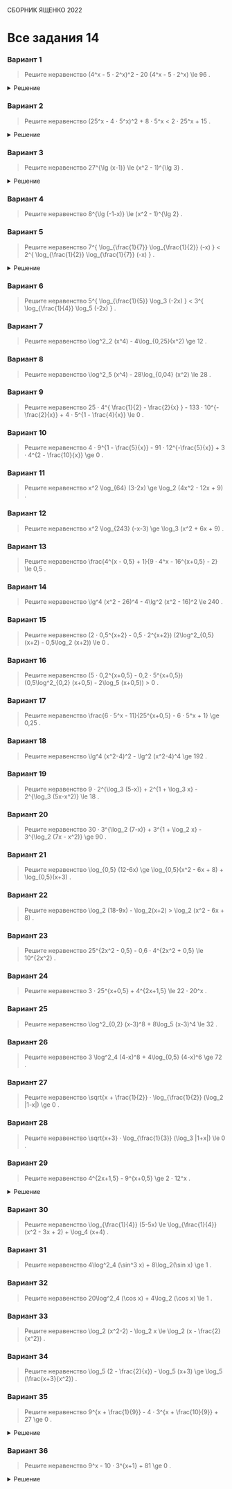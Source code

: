 <span class="space" onclick="loadURL('math//ege//2022//yashchenko//README')">СБОРНИК ЯЩЕНКО 2022</span>

# Все задания 14


### Вариант 1
> Решите неравенство <span class="katex"> (4^x - 5 · 2^x)^2 - 20 (4^x - 5 · 2^x) \le 96 </span>.

<details><summary>Решение</summary>
<gallery>
<img src="https://raw.githubusercontent.com/BlueRect/egelib-content/main/img/Document%2028_121.jpg">
<img src="https://raw.githubusercontent.com/BlueRect/egelib-content/main/img/Document%2028_122.jpg">
</gallery>
</details>

### Вариант 2
> Решите неравенство <span class="katex"> (25^x - 4 · 5^x)^2 + 8 · 5^x < 2 · 25^x + 15 </span>.
<details><summary>Решение</summary>
<gallery>
<img src="https://raw.githubusercontent.com/BlueRect/egelib-content/main/img/Document%2028_123.jpg">
<img src="https://raw.githubusercontent.com/BlueRect/egelib-content/main/img/Document%2028_124.jpg">
</gallery>
</details>

### Вариант 3
> Решите неравенство <span class="katex"> 27^{\lg (x-1)} \le (x^2 - 1)^{\lg 3} </span>.
<details><summary>Решение</summary>
<gallery>
<img src="https://raw.githubusercontent.com/BlueRect/egelib-content/main/img/Document%2028_207.jpg">
<img src="https://raw.githubusercontent.com/BlueRect/egelib-content/main/img/Document%2028_126.jpg">
</gallery>
</details>

### Вариант 4
> Решите неравенство <span class="katex"> 8^{\lg (-1-x)} \le (x^2 - 1)^{\lg 2} </span>.

### Вариант 5
> Решите неравенство <span class="katex"> 7^{ \log_{\frac{1}{7}} \log_{\frac{1}{2}} (-x) } < 2^{ \log_{\frac{1}{2}} \log_{\frac{1}{7}} (-x) } </span>.
<details><summary>Решение</summary>
<img src="https://raw.githubusercontent.com/BlueRect/egelib-content/main/img/Document%2028_131.jpg">
</details>

### Вариант 6
> Решите неравенство <span class="katex"> 5^{ \log_{\frac{1}{5}} \log_3 (-2x) } < 3^{ \log_{\frac{1}{4}} \log_5 (-2x) } </span>.

### Вариант 7
> Решите неравенство <span class="katex"> \log^2_2 (x^4) - 4\log_{0,25}(x^2) \ge 12 </span>.

### Вариант 8
> Решите неравенство <span class="katex"> \log^2_5 (x^4) - 28\log_{0,04} (x^2) \le 28 </span>.

### Вариант 9
> Решите неравенство <span class="katex"> 25 · 4^{ \frac{1}{2} - \frac{2}{x} } - 133 · 10^{-\frac{2}{x}} + 4 · 5^{1 - \frac{4}{x}} \le 0 </span>.

### Вариант 10
> Решите неравенство <span class="katex"> 4 · 9^{1 - \frac{5}{x}} - 91 · 12^{-\frac{5}{x}} + 3 · 4^{2 - \frac{10}{x}} \ge 0 </span>.

### Вариант 11
> Решите неравенство <span class="katex"> x^2 \log_{64} (3-2x) \ge \log_2 (4x^2 - 12x + 9) </span>.

### Вариант 12
> Решите неравенство <span class="katex"> x^2 \log_{243} (-x-3) \ge \log_3 (x^2 + 6x + 9) </span>.

### Вариант 13
> Решите неравенство <span class="katex"> \frac{4^{x - 0,5} + 1}{9 · 4^x - 16^{x+0,5} - 2} \le 0,5 </span>.

### Вариант 14
> Решите неравенство <span class="katex"> \lg^4 (x^2 - 26)^4 - 4\lg^2 (x^2 - 16)^2 \le 240 </span>.

### Вариант 15
> Решите неравенство <span class="katex"> (2 · 0,5^{x+2} - 0,5 · 2^{x+2}) (2\log^2_{0,5} (x+2) - 0,5\log_2 (x+2)) \le 0 </span>.

### Вариант 16
> Решите неравенство <span class="katex"> (5 · 0,2^{x+0,5} - 0,2 · 5^{x+0,5}) (0,5\log^2_{0,2} (x+0,5) - 2\log_5 (x+0,5)) > 0 </span>.

### Вариант 17
> Решите неравенство <span class="katex"> \frac{6 · 5^x - 11}{25^{x+0,5} - 6 · 5^x + 1} \ge 0,25 </span>.

### Вариант 18
> Решите неравенство <span class="katex"> \lg^4 (x^2-4)^2 - \lg^2 (x^2-4)^4 \ge 192 </span>.

### Вариант 19
> Решите неравенство <span class="katex"> 9 · 2^{\log_3 (5-x)} + 2^{1 + \log_3 x} - 2^{\log_3 (5x-x^2)} \le 18 </span>.

### Вариант 20
> Решите неравенство <span class="katex"> 30 · 3^{\log_2 (7-x)} + 3^{1 + \log_2 x} - 3^{\log_2 (7x - x^2)} \ge 90 </span>.

### Вариант 21
> Решите неравенство <span class="katex"> \log_{0,5} (12-6x) \ge \log_{0,5}(x^2 - 6x + 8) + \log_{0,5}(x+3) </span>.

### Вариант 22
> Решите неравенство <span class="katex"> \log_2 (18-9x) - \log_2(x+2) > \log_2 (x^2 - 6x + 8) </span>.

### Вариант 23
> Решите неравенство <span class="katex"> 25^{2x^2 - 0,5} - 0,6 · 4^{2x^2 + 0,5} \le 10^{2x^2} </span>.

### Вариант 24
> Решите неравенство <span class="katex"> 3 · 25^{x+0,5} + 4^{2x+1,5} \le 22 · 20^x </span>.

### Вариант 25
> Решите неравенство <span class="katex"> \log^2_{0,2} (x-3)^8 + 8\log_5 (x-3)^4 \le 32 </span>.

### Вариант 26
> Решите неравенство <span class="katex"> 3 \log^2_4 (4-x)^8 + 4\log_{0,5} (4-x)^6 \ge 72 </span>.

### Вариант 27
> Решите неравенство <span class="katex"> \sqrt{x + \frac{1}{2}} · \log_{\frac{1}{2}} (\log_2 |1-x|) \ge 0 </span>.

### Вариант 28
> Решите неравенство <span class="katex"> \sqrt{x+3} · \log_{\frac{1}{3}} (\log_3 |1+x|) \le 0 </span>.

### Вариант 29
> Решите неравенство <span class="katex"> 4^{2x+1,5} - 9^{x+0,5} \ge 2 · 12^x </span>.
<details><summary>Решение</summary>
<img src="https://raw.githubusercontent.com/BlueRect/egelib-content/main/img/Document%2028_129.jpg">
</details>

### Вариант 30
> Решите неравенство <span class="katex"> \log_{\frac{1}{4}} (5-5x) \le \log_{\frac{1}{4}} (x^2 - 3x + 2) + \log_4 (x+4) </span>.

### Вариант 31
> Решите неравенство <span class="katex"> 4\log^2_4 (\sin^3 x) + 8\log_2(\sin x) \ge 1 </span>.

### Вариант 32
> Решите неравенство <span class="katex"> 20\log^2_4 (\cos x) + 4\log_2 (\cos x) \le 1 </span>.

### Вариант 33
> Решите неравенство <span class="katex"> \log_2 (x^2-2) - \log_2 x \le \log_2 (x - \frac{2}{x^2}) </span>.

### Вариант 34
> Решите неравенство <span class="katex"> \log_5 (2 - \frac{2}{x}) - \log_5 (x+3) \ge \log_5 (\frac{x+3}{x^2}) </span>.

### Вариант 35
> Решите неравенство <span class="katex"> 9^{x + \frac{1}{9}} - 4 · 3^{x + \frac{10}{9}} + 27 \ge 0 </span>.
<details><summary>Решение</summary>
<img src="https://raw.githubusercontent.com/BlueRect/egelib-content/main/img/Document%2028_128.jpg">
</details>

### Вариант 36
> Решите неравенство <span class="katex"> 9^x - 10 · 3^{x+1} + 81 \ge 0 </span>.
<details><summary>Решение</summary>
<img src="https://raw.githubusercontent.com/BlueRect/egelib-content/main/img/Document%2028_127.jpg">
</details>
